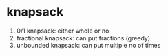 # knapsack

1) 0/1 knapsack: either whole or no
2) fractional knapsack: can put fractions (greedy)
3) unbounded knapsack: can put multiple no of times


